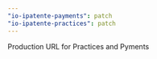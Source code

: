 ```yaml
---
"io-ipatente-payments": patch
"io-ipatente-practices": patch
---
```


Production URL for Practices and Pyments
